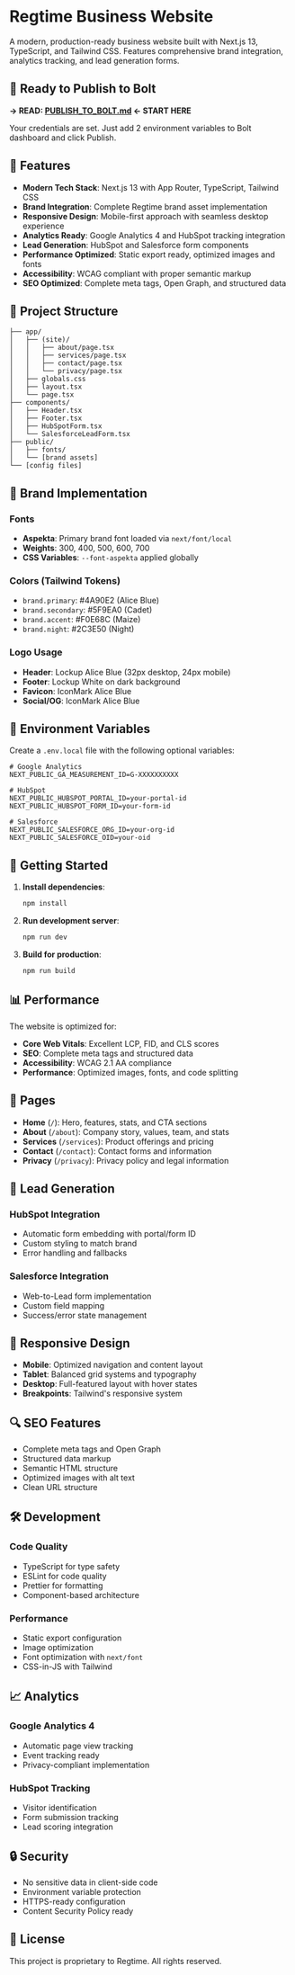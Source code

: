 # Regtime Business Website

A modern, production-ready business website built with Next.js 13, TypeScript, and Tailwind CSS. Features comprehensive brand integration, analytics tracking, and lead generation forms.

## 🚀 Ready to Publish to Bolt

**→ READ: [PUBLISH_TO_BOLT.md](./PUBLISH_TO_BOLT.md) ← START HERE**

Your credentials are set. Just add 2 environment variables to Bolt dashboard and click Publish.

## 🚀 Features

- **Modern Tech Stack**: Next.js 13 with App Router, TypeScript, Tailwind CSS
- **Brand Integration**: Complete Regtime brand asset implementation
- **Responsive Design**: Mobile-first approach with seamless desktop experience
- **Analytics Ready**: Google Analytics 4 and HubSpot tracking integration
- **Lead Generation**: HubSpot and Salesforce form components
- **Performance Optimized**: Static export ready, optimized images and fonts
- **Accessibility**: WCAG compliant with proper semantic markup
- **SEO Optimized**: Complete meta tags, Open Graph, and structured data

## 📁 Project Structure

```
├── app/
│   ├── (site)/
│   │   ├── about/page.tsx
│   │   ├── services/page.tsx
│   │   ├── contact/page.tsx
│   │   └── privacy/page.tsx
│   ├── globals.css
│   ├── layout.tsx
│   └── page.tsx
├── components/
│   ├── Header.tsx
│   ├── Footer.tsx
│   ├── HubSpotForm.tsx
│   └── SalesforceLeadForm.tsx
├── public/
│   ├── fonts/
│   └── [brand assets]
└── [config files]
```

## 🎨 Brand Implementation

### Fonts
- **Aspekta**: Primary brand font loaded via `next/font/local`
- **Weights**: 300, 400, 500, 600, 700
- **CSS Variables**: `--font-aspekta` applied globally

### Colors (Tailwind Tokens)
- `brand.primary`: #4A90E2 (Alice Blue)
- `brand.secondary`: #5F9EA0 (Cadet)
- `brand.accent`: #F0E68C (Maize)
- `brand.night`: #2C3E50 (Night)

### Logo Usage
- **Header**: Lockup Alice Blue (32px desktop, 24px mobile)
- **Footer**: Lockup White on dark background
- **Favicon**: IconMark Alice Blue
- **Social/OG**: IconMark Alice Blue

## 🔧 Environment Variables

Create a `.env.local` file with the following optional variables:

```env
# Google Analytics
NEXT_PUBLIC_GA_MEASUREMENT_ID=G-XXXXXXXXXX

# HubSpot
NEXT_PUBLIC_HUBSPOT_PORTAL_ID=your-portal-id
NEXT_PUBLIC_HUBSPOT_FORM_ID=your-form-id

# Salesforce
NEXT_PUBLIC_SALESFORCE_ORG_ID=your-org-id
NEXT_PUBLIC_SALESFORCE_OID=your-oid
```

## 🚀 Getting Started

1. **Install dependencies**:
   ```bash
   npm install
   ```

2. **Run development server**:
   ```bash
   npm run dev
   ```

3. **Build for production**:
   ```bash
   npm run build
   ```

## 📊 Performance

The website is optimized for:
- **Core Web Vitals**: Excellent LCP, FID, and CLS scores
- **SEO**: Complete meta tags and structured data
- **Accessibility**: WCAG 2.1 AA compliance
- **Performance**: Optimized images, fonts, and code splitting

## 🔗 Pages

- **Home** (`/`): Hero, features, stats, and CTA sections
- **About** (`/about`): Company story, values, team, and stats
- **Services** (`/services`): Product offerings and pricing
- **Contact** (`/contact`): Contact forms and information
- **Privacy** (`/privacy`): Privacy policy and legal information

## 🎯 Lead Generation

### HubSpot Integration
- Automatic form embedding with portal/form ID
- Custom styling to match brand
- Error handling and fallbacks

### Salesforce Integration
- Web-to-Lead form implementation
- Custom field mapping
- Success/error state management

## 📱 Responsive Design

- **Mobile**: Optimized navigation and content layout
- **Tablet**: Balanced grid systems and typography
- **Desktop**: Full-featured layout with hover states
- **Breakpoints**: Tailwind's responsive system

## 🔍 SEO Features

- Complete meta tags and Open Graph
- Structured data markup
- Semantic HTML structure
- Optimized images with alt text
- Clean URL structure

## 🛠️ Development

### Code Quality
- TypeScript for type safety
- ESLint for code quality
- Prettier for formatting
- Component-based architecture

### Performance
- Static export configuration
- Image optimization
- Font optimization with `next/font`
- CSS-in-JS with Tailwind

## 📈 Analytics

### Google Analytics 4
- Automatic page view tracking
- Event tracking ready
- Privacy-compliant implementation

### HubSpot Tracking
- Visitor identification
- Form submission tracking
- Lead scoring integration

## 🔒 Security

- No sensitive data in client-side code
- Environment variable protection
- HTTPS-ready configuration
- Content Security Policy ready

## 📄 License

This project is proprietary to Regtime. All rights reserved.